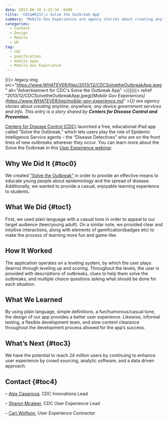 ```yaml
---
date: 2013-06-18 1:33:34 -0400
title: 'CDC&#8217;s Solve the Outbreak App'
summary: 'Mobile Gov Experiences are agency stories about creating anytime, anywhere, any device government services and info. This entry is a story shared by Centers for Disease Control and Prevention. Centers for Disease Control (CDC) launched a free, educational iPad app called &ldquo;Solve the Outbreak,&rdquo; which lets users play'
categories:
  - Content
  - Design
  - Mobile
  - UX
tag:
  - CDC
  - gamification
  - mobile apps
  - Mobile Gov Experience
---
```


[{{< legacy-img src="https://www.WHATEVER/files/2013/12/CDCSolvetheOutbreakApp.jpeg" alt="Advertisement for CDC's Solve the Outbreak App" >}}]({{< relref "2013/12/CDCSolvetheOutbreakApp.jpeg)_[Mobile Gov Experiences](https://www.WHATEVER/tag/mobile-gov-experience.md" >}}) are agency stories about creating anytime, anywhere, any device government services and info. This entry is a story shared by_ **_Centers for Disease Control and Prevention_.**

<a href="http://www.cdc.gov/" rel="nofollow">Centers for Disease Control (CDC)</a> launched a free, educational iPad app called “Solve the Outbreak,” which lets users play the role of Epidemic Intelligence Service agents – the “Disease Detectives” who are on the front lines of new outbreaks wherever they occur. You can learn more about the Solve the Outbreak in this [User Experience webinar](https://www.WHATEVER/2013/02/11/youll-have-them-at-swipe-making-an-awesome-mobile-user-experience-webinar/ "You’ll Have Them at Swipe: Making An Awesome Mobile User Experience Webinar").

## <a name="x-Why We Did It"></a>Why We Did It {#toc0}

We created <a href="http://www.cdc.gov/mobile/Applications/sto/%20" rel="nofollow">&#8220;Solve the Outbreak&#8221;</a> in order to provide an effective means to educate young people about epidemiology and the spread of disease. Additionally, we wanted to provide a casual, enjoyable learning experience to students.

## <a name="x-What We Did"></a>What We Did {#toc1}

First, we used plain language with a casual tone in order to appeal to our target audience (teen/young adult). On a similar note, we provided clear and intuitive interactions, along with elements of gamification(badges etc) to make the process of learning more fun and game-like.

## How It Worked

The application operates on a leveling system, by which the user plays (learns) through leveling up and scoring. Throughout the levels, the user is provided with descriptions of outbreaks, clues to help them solve the outbreaks, and multiple choice questions asking what should be done for each situation.

## What We Learned

By using plain language, simple definitions, a fun/humorous/casual tone, the design of our app provides a better user experience. Likewise, informal testing, a flexible development team, and slow content clearance throughout the development process allowed for the app&#8217;s success.

## <a name="x-What's Next"></a>What&#8217;s Next {#toc3}

We have the potential to reach 24 million users by continuing to enhance user experience by crowd sourcing, analytic software, and a data driven approach.

## <a name="x-Contact"></a>Contact {#toc4}

&#8211; <a href="mailto:Buq3@cdc.gov" rel="nofollow">Alex Casanova</a>, CDC Innovations Lead
  
&#8211; <a href="mailto:Zoo0@cdc.gov" rel="nofollow">Sharon Mcaleer</a>, CDC User Experience Lead
  
&#8211; <a href="mailto:cariwolfson@usabilityfocus.com" rel="nofollow">Cari Wolfson</a>, User Experience Contractor